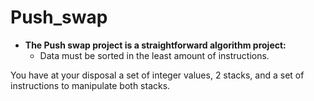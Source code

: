# Push_swap

* **The Push swap project is a straightforward algorithm project:**
    * Data must be sorted in the least amount of instructions.

You have at your disposal a set of integer values, 2 stacks, and a set of instructions to manipulate both stacks.

